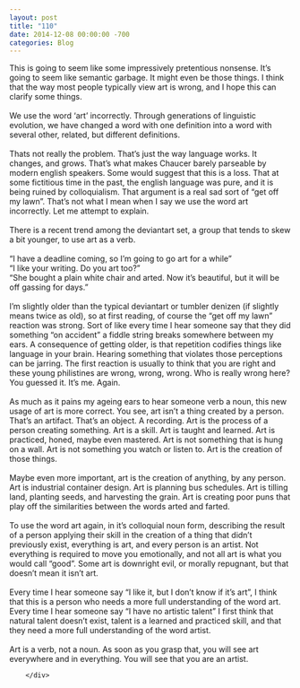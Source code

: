```yaml
---
layout: post
title: "110"
date: 2014-12-08 00:00:00 -700
categories: Blog
---
```


<div class="blog-content">
				<div class="paragraph" style="text-align:left;"><span style=""><span style="">This is going to seem like some impressively pretentious nonsense. It&rsquo;s going to seem like semantic garbage. It might even be those things. I think that the way most people typically view art is wrong, and I hope this can clarify some things.</span><br><br><span style="">We use the word &lsquo;art&rsquo; incorrectly. Through generations of linguistic evolution, we have changed a word with one definition into a word with several other, related, but different definitions. </span><br><br><span style="">Thats not really the problem. That&rsquo;s just the way language works. It changes, and grows. That&rsquo;s what makes Chaucer barely parseable by modern english speakers. Some would suggest that this is a loss. That at some fictitious time in the past, the english language was pure, and it is being ruined by colloquialism. That argument is a real sad sort of &ldquo;get off my lawn&rdquo;. That&rsquo;s not what I mean when I say we use the word art incorrectly. Let me attempt to explain.</span><br><br><span style="">There is a recent trend among the deviantart set, a group that tends to skew a bit younger, to use art as a verb. </span><br><br><span style="">&ldquo;I have a deadline coming, so I&rsquo;m going to go art for a while&rdquo;</span><br><span style=""></span><span style="">&ldquo;I like your writing. Do you art too?&rdquo;</span><br><span style=""></span><span style="">&ldquo;She bought a plain white chair and arted. Now it&rsquo;s beautiful, but it will be off gassing for days.&rdquo;</span><br><br><span style="">I&rsquo;m slightly older than the typical deviantart or tumbler denizen (if slightly means twice as old), so at first reading, of course the &ldquo;get off my lawn&rdquo; reaction was strong. Sort of like every time I hear someone say that they did something &ldquo;on accident&rdquo; a fiddle string breaks somewhere between my ears. A consequence of getting older, is that repetition codifies things like language in your brain. Hearing something that violates those perceptions can be jarring. The first reaction is usually to think that you are right and these young philistines are wrong, wrong, wrong. Who is really wrong here? You guessed it. It&rsquo;s me. Again.</span><br><br><span style="">As much as it pains my ageing ears to hear someone verb a noun, this new usage of art is more correct. You see, art isn&rsquo;t a thing created by a person. That&rsquo;s an artifact. That&rsquo;s an object. A recording. Art is the process of a person creating something. Art is a skill. Art is taught and learned. Art is practiced, honed, maybe even mastered. Art is not something that is hung on a wall. Art is not something you watch or listen to. Art is the creation of those things. </span><br><br><span style="">Maybe even more important, art is the creation of anything, by any person. Art is industrial container design. Art is planning bus schedules. Art is tilling land, planting seeds, and harvesting the grain. Art is creating poor puns that play off the similarities between the words arted and farted. </span><br><br><span style="">To use the word art again, in it&rsquo;s colloquial noun form, describing the result of a person applying their skill in the creation of a thing that didn&rsquo;t previously exist, everything is art, and every person is an artist. Not everything is required to move you emotionally, and not all art is what you would call &ldquo;good&rdquo;. Some art is downright evil, or morally repugnant, but that doesn&rsquo;t mean it isn&rsquo;t art. </span><br><br><span style="">Every time I hear someone say &ldquo;I like it, but I don&rsquo;t know if it&rsquo;s art&rdquo;, I think that this is a person who needs a more full understanding of the word art. Every time I hear someone say &ldquo;I have no artistic talent&rdquo; I first think that natural talent doesn&rsquo;t exist, talent is a learned and practiced skill, and that they need a more full understanding of the word artist. </span><br><br><span style="">Art is a verb, not a noun. As soon as you grasp that, you will see art everywhere and in everything. You will see that you are an artist.</span><br></span></div>

		</div>
        